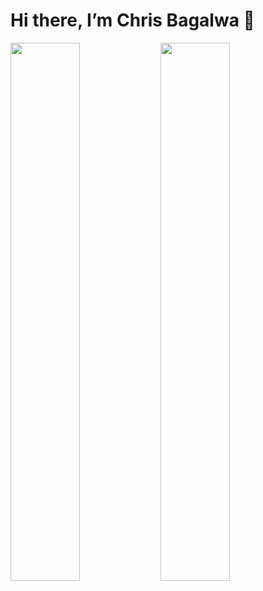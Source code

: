 # Hi there, I’m Chris Bagalwa 👋

<img align="left" width="47%" src="https://github-readme-stats.vercel.app/api?username=ChrisBagalwa&show_icons=true&theme=radical" />

<img align="left" width="47%" src="https://github-readme-stats.vercel.app/api/top-langs/?username=ChrisBagalwa&layout=compact" />
